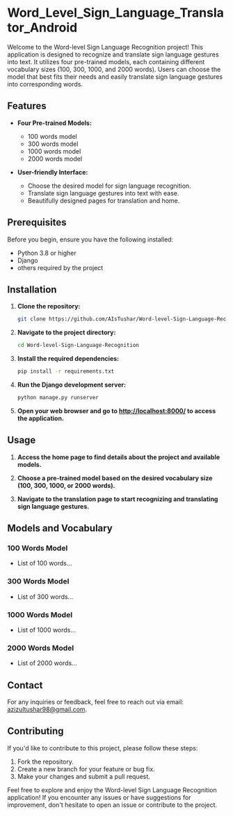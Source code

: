 # Word_Level_Sign_Language_Translator_Android

Welcome to the Word-level Sign Language Recognition project! This application is designed to recognize and translate sign language gestures into text. It utilizes four pre-trained models, each containing different vocabulary sizes (100, 300, 1000, and 2000 words). Users can choose the model that best fits their needs and easily translate sign language gestures into corresponding words.

## Features

- **Four Pre-trained Models:**

  - 100 words model
  - 300 words model
  - 1000 words model
  - 2000 words model

- **User-friendly Interface:**
  - Choose the desired model for sign language recognition.
  - Translate sign language gestures into text with ease.
  - Beautifully designed pages for translation and home.

## Prerequisites

Before you begin, ensure you have the following installed:

- Python 3.8 or higher
- Django
- others required by the project

## Installation

1. **Clone the repository:**

   ```bash
   git clone https://github.com/AIsTushar/Word-level-Sign-Language-Recognition.git
   ```

2. **Navigate to the project directory:**

   ```bash
   cd Word-level-Sign-Language-Recognition
   ```

3. **Install the required dependencies:**

   ```bash
   pip install -r requirements.txt
   ```

4. **Run the Django development server:**

   ```bash
   python manage.py runserver
   ```

5. **Open your web browser and go to [http://localhost:8000/](http://localhost:8000/) to access the application.**

## Usage

1. **Access the home page to find details about the project and available models.**

2. **Choose a pre-trained model based on the desired vocabulary size (100, 300, 1000, or 2000 words).**

3. **Navigate to the translation page to start recognizing and translating sign language gestures.**

## Models and Vocabulary

### 100 Words Model

- List of 100 words...

### 300 Words Model

- List of 300 words...

### 1000 Words Model

- List of 1000 words...

### 2000 Words Model

- List of 2000 words...

## Contact

For any inquiries or feedback, feel free to reach out via email: [azizultushar98@gmail.com](mailto:azizultushar98@gmail.com).

## Contributing

If you'd like to contribute to this project, please follow these steps:

1. Fork the repository.
2. Create a new branch for your feature or bug fix.
3. Make your changes and submit a pull request.

Feel free to explore and enjoy the Word-level Sign Language Recognition application! If you encounter any issues or have suggestions for improvement, don't hesitate to open an issue or contribute to the project.
